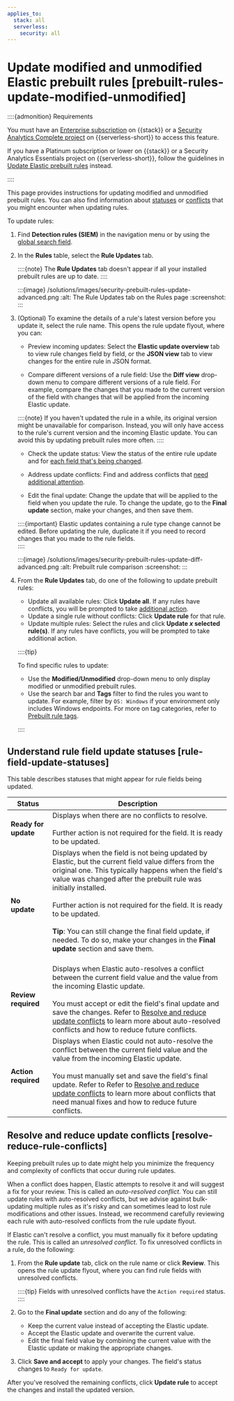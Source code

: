 ```yaml
---
applies_to:
  stack: all
  serverless:
    security: all
---
```


# Update modified and unmodified Elastic prebuilt rules [prebuilt-rules-update-modified-unmodified]

::::{admonition} Requirements

You must have an [Enterprise subscription](https://www.elastic.co/pricing) on {{stack}} or a [Security Analytics Complete project](../../../deploy-manage/deploy/elastic-cloud/project-settings.md) on {{serverless-short}} to access this feature. 

If you have a Platinum subscription or lower on {{stack}} or a Security Analytics Essentials project on {{serverless-short}}, follow the guidelines in [Update Elastic prebuilt rules](/solutions/security/detect-and-alert/install-manage-elastic-prebuilt-rules.md#update-prebuilt-rules) instead.

::::

This page provides instructions for updating modified and unmodified prebuilt rules. You can also find information about [statuses](/solutions/security/detect-and-alert/prebuilt-rules-update-modified-unmodified.md#rule-field-update-statuses) or [conflicts](/solutions/security/detect-and-alert/prebuilt-rules-update-modified-unmodified.md#resolve-reduce-rule-conflicts) that you might encounter when updating rules. 

To update rules:

1. Find **Detection rules (SIEM)** in the navigation menu or by using the [global search field](/explore-analyze/find-and-organize/find-apps-and-objects.md).
2. In the **Rules** table, select the **Rule Updates** tab.

    ::::{note}
    The **Rule Updates** tab doesn't appear if all your installed prebuilt rules are up to date.
    ::::

    :::{image} /solutions/images/security-prebuilt-rules-update-advanced.png
    :alt: The Rule Updates tab on the Rules page
    :screenshot:
    :::

3. (Optional) To examine the details of a rule's latest version before you update it, select the rule name. This opens the rule update flyout, where you can: 

    * Preview incoming updates: Select the **Elastic update overview** tab to view rule changes field by field, or the **JSON view** tab to view changes for the entire rule in JSON format. 

    * Compare different versions of a rule field: Use the **Diff view** drop-down menu to compare different versions of a rule field. For example, compare the changes that you made to the current version of the field with changes that will be applied from the incoming Elastic update.

    ::::{note}
    If you haven't updated the rule in a while, its original version might be unavailable for comparison. Instead, you will only have access to the rule's current version and the incoming Elastic update. You can avoid this by updating prebuilt rules more often.
    ::::

    * Check the update status: View the status of the entire rule update and for [each field that's being changed](/solutions/security/detect-and-alert/prebuilt-rules-update-modified-unmodified.md#rule-field-update-statuses). 

    * Address update conflicts: Find and address conflicts that [need additional attention](/solutions/security/detect-and-alert/prebuilt-rules-update-modified-unmodified.md#resolve-reduce-rule-conflicts). 

    * Edit the final update: Change the update that will be applied to the field when you update the rule. To change the update, go to the **Final update** section, make your changes, and then save them.

    ::::{important}
    Elastic updates containing a rule type change cannot be edited. Before updating the rule, duplicate it if you need to record changes that you made to the rule fields.  
    ::::

    :::{image} /solutions/images/security-prebuilt-rules-update-diff-advanced.png
    :alt: Prebuilt rule comparison
    :screenshot:
    :::


4. From the **Rule Updates** tab, do one of the following to update prebuilt rules:

    * Update all available rules: Click **Update all**. If any rules have conflicts, you will be prompted to take [additional action](/solutions/security/detect-and-alert/prebuilt-rules-update-modified-unmodified.md#resolve-reduce-rule-conflicts).
    * Update a single rule without conflicts: Click **Update rule** for that rule. 
    * Update multiple rules: Select the rules and click **Update _x_ selected rule(s)**. If any rules have conflicts, you will be prompted to take additional action.


    ::::{tip}

    To find specific rules to update:

    * Use the **Modified/Unmodified** drop-down menu to only display modified or unmodified prebuilt rules.
    * Use the search bar and **Tags** filter to find the rules you want to update. For example, filter by `OS: Windows` if your environment only includes Windows endpoints. For more on tag categories, refer to [Prebuilt rule tags](/solutions/security/detect-and-alert/install-manage-elastic-prebuilt-rules.md#prebuilt-rule-tags).

    ::::

## Understand rule field update statuses [rule-field-update-statuses]

This table describes statuses that might appear for rule fields being updated.  

| Status | Description |
| --- | --- |
| **Ready for update** | Displays when there are no conflicts to resolve.<br><br>Further action is not required for the field. It is ready to be updated.<br> |
| **No update** | Displays when the field is not being updated by Elastic, but the current field value differs from the original one. This typically happens when the field's value was changed after the prebuilt rule was initially installed.<br><br>Further action is not required for the field. It is ready to be updated.<br><br> **Tip**: You can still change the final field update, if needed. To do so, make your changes in the **Final update** section and save them.<br><br> |
| **Review required** | Displays when Elastic auto-resolves a conflict between the current field value and the value from the incoming Elastic update.<br><br>You must accept or edit the field's final update and save the changes. Refer to [Resolve and reduce update conflicts](/solutions/security/detect-and-alert/prebuilt-rules-update-modified-unmodified.md#resolve-reduce-rule-conflicts) to learn more about auto-resolved conflicts and how to reduce future conflicts.<br> |
| **Action required** | Displays when Elastic could not auto-resolve the conflict between the current field value and the value from the incoming Elastic update.<br><br>You must manually set and save the field's final update. Refer to Refer to [Resolve and reduce update conflicts](/solutions/security/detect-and-alert/prebuilt-rules-update-modified-unmodified.md#resolve-reduce-rule-conflicts) to learn more about conflicts that need manual fixes and how to reduce future conflicts.<br> |


## Resolve and reduce update conflicts [resolve-reduce-rule-conflicts]

Keeping prebuilt rules up to date might help you minimize the frequency and complexity of conflicts that occur during rule updates.  

When a conflict does happen, Elastic attempts to resolve it and will suggest a fix for your review. This is called an _auto-resolved conflict_. You can still update rules with auto-resolved conflicts, but we advise against bulk-updating multiple rules as it's risky and can sometimes lead to lost rule modifications and other issues. Instead, we recommend carefully reviewing each rule with auto-resolved conflicts from the rule update flyout.

If Elastic can't resolve a conflict, you must manually fix it before updating the rule. This is called an _unresolved conflict_. To fix unresolved conflicts in a rule, do the following:

1. From the **Rule update** tab, click on the rule name or click **Review**. This opens the rule update flyout, where you can find rule fields with unresolved conflicts. 

    ::::{tip}
    Fields with unresolved conflicts have the `Action required` status.
    ::::

2. Go to the **Final update** section and do any of the following:

    * Keep the current value instead of accepting the Elastic update.
    * Accept the Elastic update and overwrite the current value.
    * Edit the final field value by combining the current value with the Elastic update or making the appropriate changes.

3. Click **Save and accept** to apply your changes. The field's status changes to `Ready for update`. 

After you've resolved the remaining conflicts, click **Update rule** to accept the changes and install the updated version.